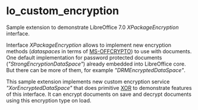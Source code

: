 # lo_custom_encryption

Sample extension to demonstrate LibreOffice 7.0 _XPackageEncryption_ interface.

Interface _XPackageEncryption_ allows to implement new encryption methods (_dataspaces_ in terms of [MS-OFFCRYPTO](https://docs.microsoft.com/en-us/openspecs/office_file_formats/ms-offcrypto/51a47a05-73a2-4e2b-b7ee-f7b4bcb8876d)) to use with documents. One default implementation for password protected documents (_"StrongEncryptionDataSpace"_) already embedded into LibreOffice core. But there can be more of them, for example _"DRMEncryptedDataSpace"_.

This sample extension implements new custom encryption service _"XorEncryptedDataSpace"_ that does primitive [XOR](https://en.wikipedia.org/wiki/XOR_cipher) to demonstrate features of this interface. It can encrypt documents on save and decrypt documents using this encryption type on load.
